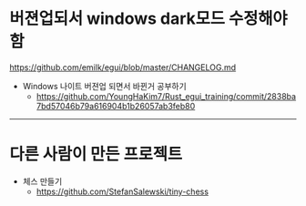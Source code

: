 # 버젼업되서 windows dark모드 수정해야함

https://github.com/emilk/egui/blob/master/CHANGELOG.md

- Windows 나이트 버젼업 되면서 바뀐거 공부하기
  - https://github.com/YoungHaKim7/Rust_egui_training/commit/2838ba7bd57046b79a616904b1b26057ab3feb80

<hr />

# 다른 사람이 만든 프로젝트
- 체스 만들기
  - https://github.com/StefanSalewski/tiny-chess